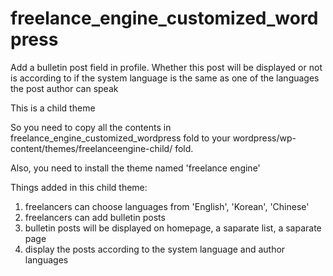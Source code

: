 # freelance_engine_customized_wordpress
Add a bulletin post field in profile.
Whether this post will be displayed or not is according to 
if the system language is the same as one of the languages the post author can speak

This is a child theme

So you need to copy all the contents in freelance_engine_customized_wordpress fold to your wordpress/wp-content/themes/freelanceengine-child/ fold.

Also, you need to install the theme named 'freelance engine'

Things added in this child theme:
1. freelancers can choose languages from 'English', 'Korean', 'Chinese'
2. freelancers can add bulletin posts
3. bulletin posts will be displayed on homepage, a saparate list, a saparate page
4. display the posts according to the system language and author languages
